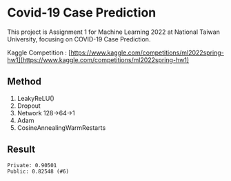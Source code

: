 # Covid-19 Case Prediction
This project is Assignment 1 for Machine Learning 2022 at National Taiwan University, focusing on COVID-19 Case Prediction.

Kaggle Competition : [https://www.kaggle.com/competitions/ml2022spring-hw1](https://www.kaggle.com/competitions/ml2022spring-hw1)

## Method
1. LeakyReLU()
2. Dropout
3. Network 128->64->1
4. Adam
5. CosineAnnealingWarmRestarts

## Result
```
Private: 0.90501
Public: 0.82548 (#6)
```
